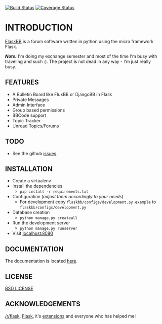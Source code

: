 [![Build Status](https://travis-ci.org/sh4nks/flaskbb.svg?branch=master)](https://travis-ci.org/sh4nks/flaskbb)
[![Coverage Status](https://coveralls.io/repos/sh4nks/flaskbb/badge.png)](https://coveralls.io/r/sh4nks/flaskbb)

# INTRODUCTION

[FlaskBB](http://flaskbb.org) is a forum software written in python
using the micro framework Flask.


**_Note:_** I'm doing my exchange semester and most of the time I'm busy with traveling and such :). The project is not dead in any way - I'm just really busy.


## FEATURES

* A Bulletin Board like FluxBB or DjangoBB in Flask
* Private Messages
* Admin Interface
* Group based permissions
* BBCode support
* Topic Tracker
* Unread Topics/Forums


## TODO

* See the github [issues](https://github.com/sh4nks/flaskbb/issues?state=open)


## INSTALLATION

* Create a virtualenv
* Install the dependencies
    * `pip install -r requirements.txt`
* Configuration (_adjust them accordingly to your needs_)
    * For development copy `flaskbb/configs/development.py.example` to `flaskbb/configs/development.py`
* Database creation
    * `python manage.py createall`
* Run the development server
    * `python manage.py runserver`
* Visit [localhost:8080](http://localhost:8080)


## DOCUMENTATION

The documentation is located [here](http://flaskbb.readthedocs.org/en/latest/).


## LICENSE

[BSD LICENSE](http://flask.pocoo.org/docs/license/#flask-license)


## ACKNOWLEDGEMENTS

[/r/flask](http://reddit.com/r/flask), [Flask](http://flask.pocoo.org), it's [extensions](http://flask.pocoo.org/extensions/) and everyone who has helped me!
